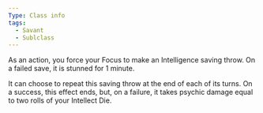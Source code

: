 ```yaml
---
Type: Class info
tags:
  - Savant
  - Sublclass
---
```

As an action, you force your Focus to make an Intelligence saving throw. On a failed save, it is stunned for 1 minute.

It can choose to repeat this saving throw at the end of each of its turns. On a success, this effect ends, but, on a failure, it takes psychic damage equal to two rolls of your Intellect Die.